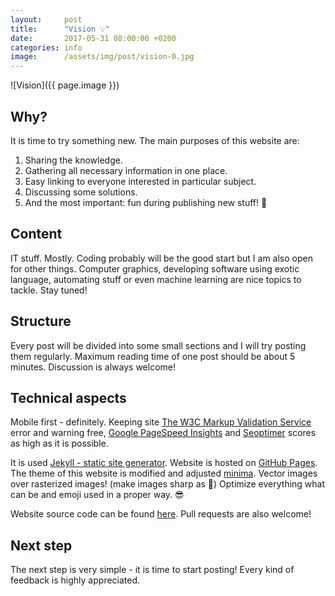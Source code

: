 ```yaml
---
layout:     post
title:      "Vision 💡"
date:       2017-05-31 08:00:00 +0200
categories: info
image:      /assets/img/post/vision-0.jpg
---
```


![Vision]({{ page.image }})

## Why?

It is time to try something new. The main purposes of this website are:

1. Sharing the knowledge.
2. Gathering all necessary information in one place.
3. Easy linking to everyone interested in particular subject.
4. Discussing some solutions.
5. And the most important: fun during publishing new stuff! 🎉


## Content

IT stuff. Mostly. Coding probably will be the good start but I am also open for other things. Computer graphics, developing software using exotic language, automating stuff or even machine learning are nice topics to tackle. Stay tuned!


## Structure

Every post will be divided into some small sections and I will try posting them regularly. Maximum reading time of one post should be about 5 minutes. Discussion is always welcome!


## Technical aspects

Mobile first - definitely. Keeping site [The W3C Markup Validation Service](https://validator.w3.org/nu/?doc=http%3A%2F%2Falbinek.com%2F) error and warning free, [Google PageSpeed Insights](https://developers.google.com/speed/pagespeed/insights/?hl=pl&url=albinek.com) and [Seoptimer](http://www.seoptimer.com/albinek.com) scores as high as it is possible.

It is used [Jekyll - static site generator](https://jekyllrb.com). Website is hosted on [GitHub Pages](https://pages.github.com). The theme of this website is modified and adjusted [minima](https://github.com/jekyll/minima). Vector images over rasterized images! (make images sharp as 🔪) Optimize everything what can be and emoji used in a proper way. 😎

Website source code can be found [here](https://github.com/albinekcom/albinekcom.github.io). Pull requests are also welcome!


## Next step

The next step is very simple - it is time to start posting! Every kind of feedback is highly appreciated.
